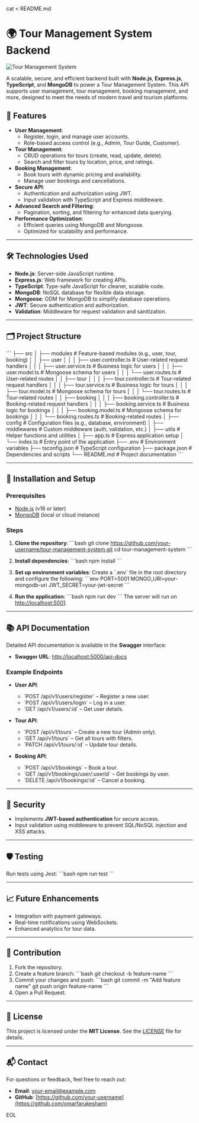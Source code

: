 cat <<EOL > README.md
# 🌍 Tour Management System Backend

![Tour Management System](https://thehackpost.com/wp-content/uploads/2020/11/What-is-travel-management-system-03-750x375.jpg)


A scalable, secure, and efficient backend built with **Node.js**, **Express.js**, **TypeScript**, and **MongoDB** to power a Tour Management System. This API supports user management, tour management, booking management, and more, designed to meet the needs of modern travel and tourism platforms.

## 🚀 Features
- **User Management**:
  - Register, login, and manage user accounts.
  - Role-based access control (e.g., Admin, Tour Guide, Customer).
- **Tour Management**:
  - CRUD operations for tours (create, read, update, delete).
  - Search and filter tours by location, price, and ratings.
- **Booking Management**:
  - Book tours with dynamic pricing and availability.
  - Manage user bookings and cancellations.
- **Secure API**:
  - Authentication and authorization using JWT.
  - Input validation with TypeScript and Express middleware.
- **Advanced Search and Filtering**:
  - Pagination, sorting, and filtering for enhanced data querying.
- **Performance Optimization**:
  - Efficient queries using MongoDB and Mongoose.
  - Optimized for scalability and performance.

---

## 🛠️ Technologies Used
- **Node.js**: Server-side JavaScript runtime.
- **Express.js**: Web framework for creating APIs.
- **TypeScript**: Type-safe JavaScript for cleaner, scalable code.
- **MongoDB**: NoSQL database for flexible data storage.
- **Mongoose**: ODM for MongoDB to simplify database operations.
- **JWT**: Secure authentication and authorization.
- **Validation**: Middleware for request validation and sanitization.

---

## 🗂️ Project Structure
\`\`\`
├── src
│   ├── modules         # Feature-based modules (e.g., user, tour, booking)
│   │   ├── user
│   │   │   ├── user.controller.ts      # User-related request handlers
│   │   │   ├── user.service.ts         # Business logic for users
│   │   │   ├── user.model.ts           # Mongoose schema for users
│   │   │   └── user.routes.ts          # User-related routes
│   │   ├── tour
│   │   │   ├── tour.controller.ts      # Tour-related request handlers
│   │   │   ├── tour.service.ts         # Business logic for tours
│   │   │   ├── tour.model.ts           # Mongoose schema for tours
│   │   │   └── tour.routes.ts          # Tour-related routes
│   │   ├── booking
│   │   │   ├── booking.controller.ts   # Booking-related request handlers
│   │   │   ├── booking.service.ts      # Business logic for bookings
│   │   │   ├── booking.model.ts        # Mongoose schema for bookings
│   │   │   └── booking.routes.ts       # Booking-related routes
│   ├── config          # Configuration files (e.g., database, environment)
│   ├── middlewares     # Custom middleware (auth, validation, etc.)
│   ├── utils           # Helper functions and utilities
│   ├── app.ts          # Express application setup
│   └── index.ts        # Entry point of the application
├── .env                # Environment variables
├── tsconfig.json       # TypeScript configuration
├── package.json        # Dependencies and scripts
└── README.md           # Project documentation
\`\`\`


---

## 🔧 Installation and Setup

### Prerequisites
- [Node.js](https://nodejs.org) (v16 or later)
- [MongoDB](https://www.mongodb.com) (local or cloud instance)

### Steps
1. **Clone the repository**:
   \`\`\`bash
   git clone https://github.com/your-username/tour-management-system.git
   cd tour-management-system
   \`\`\`

2. **Install dependencies**:
   \`\`\`bash
   npm install
   \`\`\`

3. **Set up environment variables**:
   Create a \`.env\` file in the root directory and configure the following:
   \`\`\`env
   PORT=5001
   MONGO_URI=your-mongodb-uri
   JWT_SECRET=your-jwt-secret
   \`\`\`

4. **Run the application**:
   \`\`\`bash
   npm run dev
   \`\`\`
   The server will run on [http://localhost:5001](http://localhost:5001).

---

## 📚 API Documentation
Detailed API documentation is available in the **Swagger** interface:
- **Swagger URL**: [http://localhost:5000/api-docs](http://localhost:5000/api-docs)

### Example Endpoints
- **User API**:
  - \`POST /api/v1/users/register\` – Register a new user.
  - \`POST /api/v1/users/login\` – Log in a user.
  - \`GET /api/v1/users/:id\` – Get user details.

- **Tour API**:
  - \`POST /api/v1/tours\` – Create a new tour (Admin only).
  - \`GET /api/v1/tours\` – Get all tours with filters.
  - \`PATCH /api/v1/tours/:id\` – Update tour details.

- **Booking API**:
  - \`POST /api/v1/bookings\` – Book a tour.
  - \`GET /api/v1/bookings/user/:userId\` – Get bookings by user.
  - \`DELETE /api/v1/bookings/:id\` – Cancel a booking.

---

## 🔐 Security
- Implements **JWT-based authentication** for secure access.
- Input validation using middleware to prevent SQL/NoSQL injection and XSS attacks.

---

## 🛡️ Testing
Run tests using Jest:
\`\`\`bash
npm run test
\`\`\`

---

## 📈 Future Enhancements
- Integration with payment gateways.
- Real-time notifications using WebSockets.
- Enhanced analytics for tour data.

---

## 🤝 Contribution
1. Fork the repository.
2. Create a feature branch:
   \`\`\`bash
   git checkout -b feature-name
   \`\`\`
3. Commit your changes and push:
   \`\`\`bash
   git commit -m "Add feature name"
   git push origin feature-name
   \`\`\`
4. Open a Pull Request.

---

## 📄 License
This project is licensed under the **MIT License**. See the [LICENSE](LICENSE) file for details.

---

## 📬 Contact
For questions or feedback, feel free to reach out:
- **Email**: [your-email@example.com](mailto:omar.lu86@gmail.com)
- **GitHub**: [https://github.com/your-username](https://github.com/omarfarukesham)

EOL
